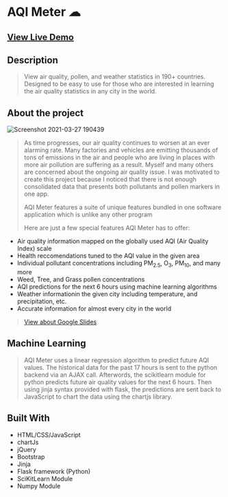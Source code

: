 # AQI Meter ☁
## <a href="http://aqimeter.pythonanywhere.com/" style="font-size: 20px">View Live Demo</a>

## Description
> View air quality, pollen, and weather statistics in 190+ countries. Designed to be easy to use for those who are interested in learning the air quality statistics in any city in the world.

## About the project
![Screenshot 2021-03-27 190439](https://user-images.githubusercontent.com/79772110/112737254-696e4000-8f2f-11eb-916f-4d9bbe2e3928.png)
> As time progresses, our air quality continues to worsen at an ever alarming rate. Many factories and vehicles are emitting thousands of tons of emissions in the air and people  who are living in places with more air pollution are suffering as a result. Myself and many others are concerned about the ongoing air quality issue. I was motivated to create  this project because I noticed that there is not enough consolidated data that presents both pollutants and pollen markers in one app.
> 
> AQI Meter features a suite of unique features bundled in one software application which is unlike any other program
> 
> Here are just a few special features AQI Meter has to offer:
> 
<ul>
  <li>
    Air quality information mapped on the globally used AQI (Air Quality Index) scale
  </li>
  <li>
    Health reccomendations tuned to the AQI value in the given area
  </li>
  <li>
    Individual pollutant concentrations including PM<sub>2.5</sub>, O<sub>3</sub>, PM<sub>10</sub>, and many more
  </li>
  <li>
    Weed, Tree, and Grass pollen concentrations
  </li>
  <li>
    AQI predictions for the next 6 hours using machine learning algorithms
  </li>
  <li>
    Weather informationin the given city including temperature, and precipitation, etc.
  </li>
  <li>
    Accurate information for almost every city in the world
  </li>
</ul>

> <a href="https://docs.google.com/presentation/d/1uL1zdqib3rVWcz3U2vlHBt3_JNZM_p1F_xvAdqO4iT8/edit?usp=sharing">View about Google Slides</a>

## Machine Learning
> AQI Meter uses a linear regression algorithm to predict future AQI values. The historical data for the past 17 hours is sent to the python backend via an AJAX call. Afterwords, the scikitlearn module for python predicts future air quality values for the next 6 hours. Then using jinja syntax provided with flask, the predictions are sent back to JavaScript to chart the data using the chartjs library.

## Built With
<ul>
  <li>
    HTML/CSS/JavaScript
  </li>
  <li>
    chartJs
  </li>
  <li>
    jQuery
  </li>
  <li>
    Bootstrap
  </li>
  <li>
    Jinja
  </li>
  <li>
    Flask framework (Python)
  </li>
  <li>
    SciKitLearn Module
  </li>
  <li>
    Numpy Module
  </li>
</ul>




